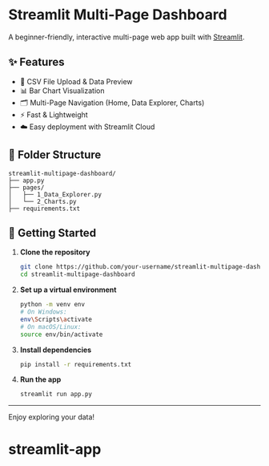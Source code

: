 # Streamlit Multi-Page Dashboard

A beginner-friendly, interactive multi-page web app built with [Streamlit](https://streamlit.io/).

## ✨ Features

- 📁 CSV File Upload & Data Preview
- 📊 Bar Chart Visualization
- 🗂️ Multi-Page Navigation (Home, Data Explorer, Charts)
- ⚡ Fast & Lightweight
- ☁️ Easy deployment with Streamlit Cloud

## 📁 Folder Structure

```
streamlit-multipage-dashboard/
├── app.py
├── pages/
│   ├── 1_Data_Explorer.py
│   └── 2_Charts.py
├── requirements.txt
```

## 🚀 Getting Started

1. **Clone the repository**

   ```bash
   git clone https://github.com/your-username/streamlit-multipage-dashboard.git
   cd streamlit-multipage-dashboard
   ```

2. **Set up a virtual environment**

   ```bash
   python -m venv env
   # On Windows:
   env\Scripts\activate
   # On macOS/Linux:
   source env/bin/activate
   ```

3. **Install dependencies**

   ```bash
   pip install -r requirements.txt
   ```

4. **Run the app**
   ```bash
   streamlit run app.py
   ```

---

Enjoy exploring your data!
# streamlit-app
